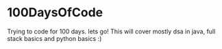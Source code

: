# 100DaysOfCode
Trying to code for 100 days. lets go!
This will cover mostly dsa in java, full stack basics and python basics :)
